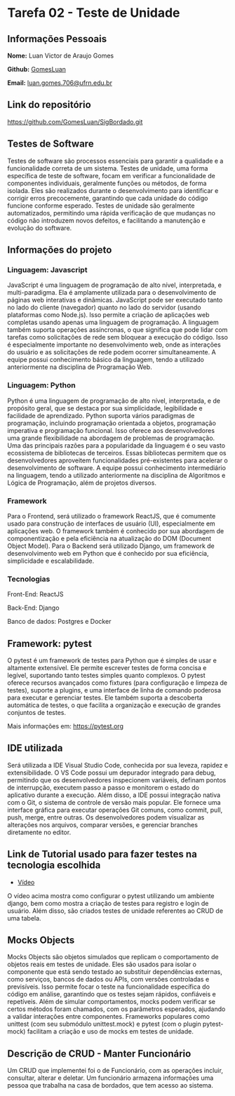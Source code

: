 # Tarefa 02 - Teste de Unidade

## Informações Pessoais

**Nome:** Luan Victor de Araujo Gomes

**Github:** [GomesLuan](https://github.com/GomesLuan)

**Email:** luan.gomes.706@ufrn.edu.br

## Link do repositório

https://github.com/GomesLuan/SigBordado.git

## Testes de Software

Testes de software são processos essenciais para garantir a qualidade e a funcionalidade correta de um sistema. Testes de unidade, uma forma específica de teste de software, focam em verificar a funcionalidade de componentes individuais, geralmente funções ou métodos, de forma isolada. Eles são realizados durante o desenvolvimento para identificar e corrigir erros precocemente, garantindo que cada unidade do código funcione conforme esperado. Testes de unidade são geralmente automatizados, permitindo uma rápida verificação de que mudanças no código não introduzem novos defeitos, e facilitando a manutenção e evolução do software.

## Informações do projeto

### Linguagem: Javascript

JavaScript é uma linguagem de programação de alto nível, interpretada, e multi-paradigma. Ela é amplamente utilizada para o desenvolvimento de páginas web interativas e dinâmicas. JavaScript pode ser executado tanto no lado do cliente (navegador) quanto no lado do servidor (usando plataformas como Node.js). Isso permite a criação de aplicações web completas usando apenas uma linguagem de programação. A linguagem também suporta operações assíncronas, o que significa que pode lidar com tarefas como solicitações de rede sem bloquear a execução do código. Isso é especialmente importante no desenvolvimento web, onde as interações do usuário e as solicitações de rede podem ocorrer simultaneamente. A equipe possui conhecimento básico da linguagem, tendo a utilizado anteriormente na disciplina de Programação Web.

### Linguagem: Python

Python é uma linguagem de programação de alto nível, interpretada, e de propósito geral, que se destaca por sua simplicidade, legibilidade e facilidade de aprendizado. Python suporta vários paradigmas de programação, incluindo programação orientada a objetos, programação imperativa e programação funcional. Isso oferece aos desenvolvedores uma grande flexibilidade na abordagem de problemas de programação. Uma das principais razões para a popularidade da linguagem é o seu vasto ecossistema de bibliotecas de terceiros. Essas bibliotecas permitem que os desenvolvedores aproveitem funcionalidades pré-existentes para acelerar o desenvolvimento de software. A equipe possui conhecimento intermediário na linguagem, tendo a utilizado anteriormente na disciplina de Algoritmos e Lógica de Programação, além de projetos diversos.

### Framework

Para o Frontend, será utilizado o framework ReactJS, que é comumente usado para construção de interfaces de usuário (UI), especialmente em aplicações web. O framework também é conhecido por sua abordagem de componentização e pela eficiência na atualização do DOM (Document Object Model). Para o Backend será utilizado Django, um framework de desenvolvimento web em Python que é conhecido por sua eficiência, simplicidade e escalabilidade.

### Tecnologias

Front-End: ReactJS

Back-End: Django

Banco de dados: Postgres e Docker

## Framework: pytest

O pytest é um framework de testes para Python que é simples de usar e altamente extensível. Ele permite escrever testes de forma concisa e legível, suportando tanto testes simples quanto complexos. O pytest oferece recursos avançados como fixtures (para configuração e limpeza de testes), suporte a plugins, e uma interface de linha de comando poderosa para executar e gerenciar testes. Ele também suporta a descoberta automática de testes, o que facilita a organização e execução de grandes conjuntos de testes.

Mais informações em: https://pytest.org

## IDE utilizada

Será utilizada a IDE Visual Studio Code, conhecida por sua leveza, rapidez e extensibilidade. O VS Code possui um depurador integrado para debug, permitindo que os desenvolvedores inspecionem variáveis, definam pontos de interrupção, executem passo a passo e monitorem o estado do aplicativo durante a execução. Além disso, a IDE possui integração nativa com o Git, o sistema de controle de versão mais popular. Ele fornece uma interface gráfica para executar operações Git comuns, como commit, pull, push, merge, entre outras. Os desenvolvedores podem visualizar as alterações nos arquivos, comparar versões, e gerenciar branches diretamente no editor.

## Link de Tutorial usado para fazer testes na tecnologia escolhida

* [Vídeo](https://www.youtube.com/watch?v=0OOS7sbVn4U)

O vídeo acima mostra como configurar o pytest utilizando um ambiente django, bem como mostra a criação de testes para registro e login de usuário. Além disso, são criados testes de unidade referentes ao CRUD de uma tabela.

## Mocks Objects

Mocks Objects são objetos simulados que replicam o comportamento de objetos reais em testes de unidade. Eles são usados para isolar o componente que está sendo testado ao substituir dependências externas, como serviços, bancos de dados ou APIs, com versões controladas e previsíveis. Isso permite focar o teste na funcionalidade específica do código em análise, garantindo que os testes sejam rápidos, confiáveis e repetíveis. Além de simular comportamentos, mocks podem verificar se certos métodos foram chamados, com os parâmetros esperados, ajudando a validar interações entre componentes. Frameworks populares como unittest (com seu submódulo unittest.mock) e pytest (com o plugin pytest-mock) facilitam a criação e uso de mocks em testes de unidade.

## Descrição de CRUD - Manter Funcionário

Um CRUD que implementei foi o de Funcionário, com as operações incluir, consultar, alterar e deletar. Um funcionário armazena informações uma pessoa que trabalha na casa de bordados, que tem acesso ao sistema.
